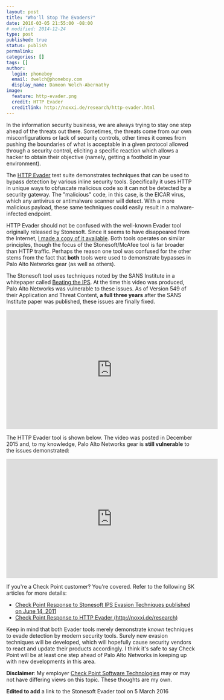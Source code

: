 ```yaml
---
layout: post
title: "Who'll Stop The Evaders?"
date: 2016-03-05 21:55:00 -08:00
# modified: 2014-12-24
type: post
published: true
status: publish
permalink: 
categories: []
tags: []
author:
  login: phoneboy
  email: dwelch@phoneboy.com
  display_name: Dameon Welch-Abernathy
image:
  feature: http-evader.png
  credit: HTTP Evader
  creditlink: http://noxxi.de/research/http-evader.html
---
```

​In the information security business, we are always trying to stay one step ahead of the threats out there. Sometimes, the threats come from our own misconfigurations or lack of security controls, other times it comes from pushing the boundaries of what is acceptable in a given protocol allowed through a security control, eliciting a specific reaction which allows a hacker to obtain their objective (namely, getting a foothold in your environment).

The [HTTP Evader](http://noxxi.de/research/http-evader.html) test suite demonstrates techniques that can be used to bypass detection by various inline security tools. Specifically it uses HTTP in unique ways to obfuscate malicious code so it can not be detected by a security gateway. The "malicious" code, in this case, is the EICAR virus, which any antivirus or antimalware scanner will detect. With a more malicious payload, these same techniques could easily result in a malware-infected endpoint.

HTTP Evader should not be confused with the well-known Evader tool originally released by Stonesoft. Since it seems to have disappeared from the Internet, [I made a copy of it available](https://drive.google.com/open?id=0B__UyP21zv4NUTYyNHREMGdJSTQ). Both tools operates on similar principles, though the focus of the Stonesoft/McAfee tool is far broader than HTTP traffic. Perhaps the reason one tool was confused for the other stems from the fact that **both** tools were used to demonstrate bypasses in Palo Alto Networks gear (as well as others).

The Stonesoft tool uses techniques noted by the SANS Institute in a whitepaper called [Beating the IPS](https://www.sans.org/reading-room/whitepapers/intrusion/beating-ips-34137). At the time this video was produced, Palo Alto Networks was vulnerable to these issues. As of Version 549 of their Application and Threat Content, **a full three years** after the SANS Institute paper was published, these issues are finally fixed.

<center><iframe width="560" height="315" src="https://www.youtube.com/embed/cp-7Tl9gl5g" frameborder="0"></iframe></center>

The HTTP Evader tool is shown below. The video was posted in December 2015 and, to my knowledge, Palo Alto Networks gear is **still vulnerable** to the issues demonstrated:

<center><iframe width="560" height="315" src="https://www.youtube.com/embed/Mo4LUh-5hYo" frameborder="0"></iframe></center>

If you're a Check Point customer? You're covered. Refer to the following SK articles for more details:

* [Check Point Response to Stonesoft IPS Evasion Techniques published on June 14, 2011](https://supportcenter.checkpoint.com/supportcenter/portal?eventSubmit_doGoviewsolutiondetails=&solutionid=sk63621)
* [Check Point Response to HTTP Evader (http://noxxi.de/research)](https://supportcenter.checkpoint.com/supportcenter/portal?eventSubmit_doGoviewsolutiondetails=&solutionid=sk109113)

Keep in mind that both Evader tools merely demonstrate *known* techniques to evade detection by modern security tools. Surely new evasion techniques will be developed, which will hopefully cause security vendors to react and update their products accordingly. I think it's safe to say Check Point will be at least one step ahead of Palo Alto Networks in keeping up with new developments in this area.

**Disclaimer**: My employer [Check Point Software Technologies](https://www.checkpoint.com) may or may not have differing views on this topic. These thoughts are my own.

**Edited to add** a link to the Stonesoft Evader tool on 5 March 2016